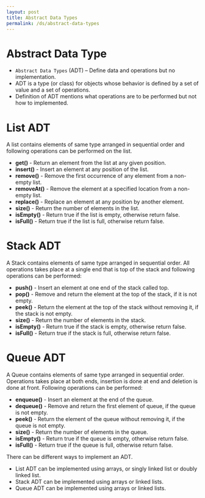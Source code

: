 ```yaml
---
layout: post
title: Abstract Data Types
permalink: /ds/abstract-data-types
---
```


# Abstract Data Type

* `Abstract Data Types` (ADT) – Define data and operations but no implementation.
* ADT is a type (or class) for objects whose behavior is defined by a set of value and a set of operations.
* Definition of ADT mentions what operations are to be performed but not how to implemented.

# List ADT
A list contains elements of same type arranged in sequential order and following operations can be performed on the list.
- **get()** - Return an element from the list at any given position.
- **insert()**   - Insert an element at any position of the list.
- **remove()**   - Remove the first occurrence of any element from a non-empty list.
- **removeAt()** - Remove the element at a specified location from a non-empty list.
- **replace()**  - Replace an element at any position by another element.
- **size()**     - Return the number of elements in the list.
- **isEmpty()**  - Return true if the list is empty, otherwise return false.
- **isFull()**   - Return true if the list is full, otherwise return false.

# Stack ADT
A Stack contains elements of same type arranged in sequential order. All operations takes place at a single end that is top of the stack and following operations can be performed:
- **push()**    - Insert an element at one end of the stack called top.
- **pop()**     - Remove and return the element at the top of the stack, if it is not empty.
- **peek()**    - Return the element at the top of the stack without removing it, if the stack is not empty.
- **size()**    - Return the number of elements in the stack.
- **isEmpty()** - Return true if the stack is empty, otherwise return false.
- **isFull()**  - Return true if the stack is full, otherwise return false.

# Queue ADT
A Queue contains elements of same type arranged in sequential order. Operations takes place at both ends, insertion is done at end and deletion is done at front. Following operations can be performed:
- **enqueue()** - Insert an element at the end of the queue.
- **dequeue()** - Remove and return the first element of queue, if the queue is not empty.
- **peek()**    - Return the element of the queue without removing it, if the queue is not empty.
- **size()**    - Return the number of elements in the queue.
- **isEmpty()** - Return true if the queue is empty, otherwise return false.
- **isFull()**  - Return true if the queue is full, otherwise return false.

There can be different ways to implement an ADT.
- List ADT can be implemented using arrays, or singly linked list or doubly linked list.
- Stack ADT can be implemented using arrays or linked lists.
- Queue ADT can be implemented using arrays or linked lists.

